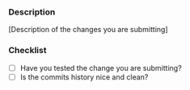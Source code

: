 ### Description

[Description of the changes you are submitting]

### Checklist

* [ ] Have you tested the change you are submitting?
* [ ] Is the commits history nice and clean?